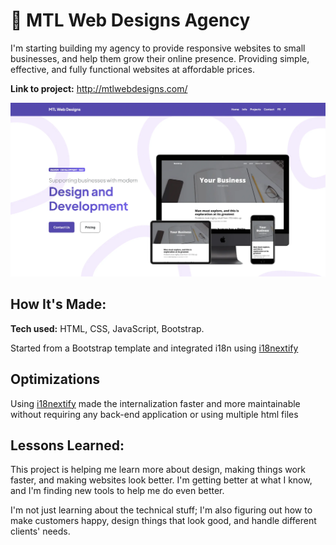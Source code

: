 # 🌟 MTL Web Designs Agency
I'm starting building my agency to provide responsive websites to small businesses, and help them grow their online presence. Providing simple, effective, and fully functional websites at affordable prices.

**Link to project:** http://mtlwebdesigns.com/

![alt tag](assets/landing.webp)

## How It's Made:

**Tech used:** HTML, CSS, JavaScript, Bootstrap.

Started from a Bootstrap template and integrated i18n using [i18nextify](https://github.com/i18next/i18nextify/tree/master) 

## Optimizations

Using [i18nextify](https://github.com/i18next/i18nextify/tree/master) made the internalization faster and more maintainable without requiring any back-end application or using multiple html files

## Lessons Learned:

This project is helping me learn more about design, making things work faster, and making websites look better. I'm getting better at what I know, and I'm finding new tools to help me do even better.

I'm not just learning about the technical stuff; I'm also figuring out how to make customers happy, design things that look good, and handle different clients' needs.